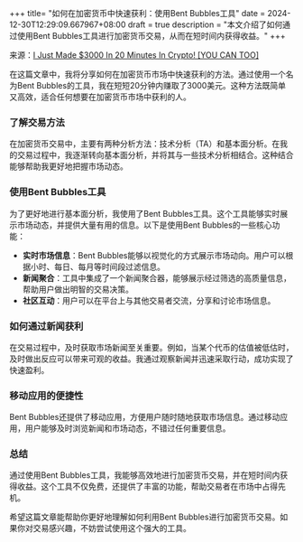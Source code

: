 +++
title= "如何在加密货币中快速获利：使用Bent Bubbles工具"
date = 2024-12-30T12:29:09.667967+08:00
draft = true
description = "本文介绍了如何通过使用Bent Bubbles工具进行加密货币交易，从而在短时间内获得收益。"
+++

来源：[I Just Made $3000 In 20 Minutes In Crypto! [YOU CAN TOO]](https://www.youtube.com/watch?v=67H0QcmwQoY)

在这篇文章中，我将分享如何在加密货币市场中快速获利的方法。通过使用一个名为Bent Bubbles的工具，我在短短20分钟内赚取了3000美元。这种方法既简单又高效，适合任何想要在加密货币市场中获利的人。

### 了解交易方法

在加密货币交易中，主要有两种分析方法：技术分析（TA）和基本面分析。在我的交易过程中，我逐渐转向基本面分析，并将其与一些技术分析相结合。这种结合能够帮助我更好地把握市场动态。

### 使用Bent Bubbles工具

为了更好地进行基本面分析，我使用了Bent Bubbles工具。这个工具能够实时展示市场动态，并提供大量有用的信息。以下是使用Bent Bubbles的一些核心功能：

- **实时市场信息**：Bent Bubbles能够以视觉化的方式展示市场动向。用户可以根据小时、每日、每月等时间段过滤信息。
- **新闻聚合**：工具中集成了一个新闻聚合器，能够展示经过筛选的高质量信息，帮助用户做出明智的交易决策。
- **社区互动**：用户可以在平台上与其他交易者交流，分享和讨论市场信息。

### 如何通过新闻获利

在交易过程中，及时获取市场新闻至关重要。例如，当某个代币的估值被低估时，及时做出反应可以带来可观的收益。我通过观察新闻并迅速采取行动，成功实现了快速盈利。

### 移动应用的便捷性

Bent Bubbles还提供了移动应用，方便用户随时随地获取市场信息。通过移动应用，用户能够及时浏览新闻和市场动态，不错过任何重要信息。

### 总结

通过使用Bent Bubbles工具，我能够高效地进行加密货币交易，并在短时间内获得收益。这个工具不仅免费，还提供了丰富的功能，帮助交易者在市场中占得先机。

希望这篇文章能帮助你更好地理解如何利用Bent Bubbles进行加密货币交易。如果你对交易感兴趣，不妨尝试使用这个强大的工具。
